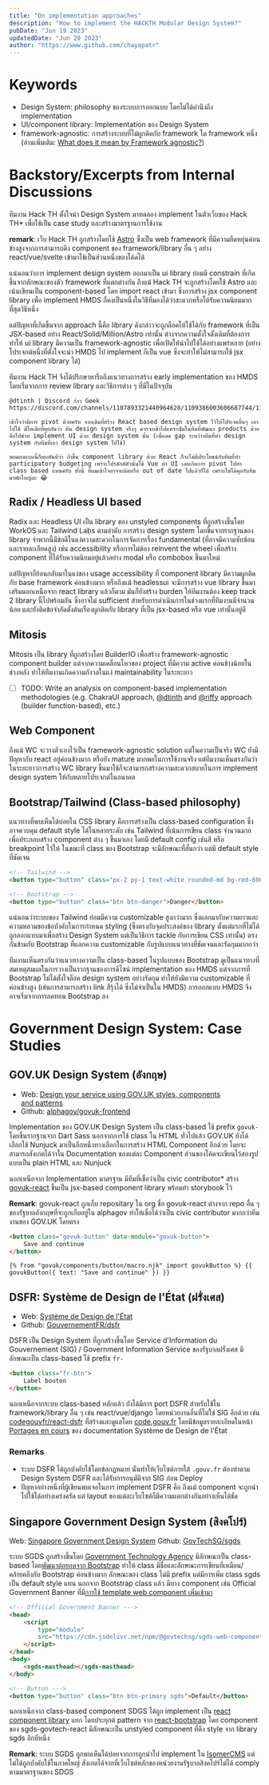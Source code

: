 ```yaml
---
title: "On implementation approaches"
description: "How to implement the HACKTH Modular Design System?"
pubDate: "Jun 19 2023"
updatedDate: "Jun 20 2023"
author: "https://www.github.com/chayapatr"
---
```


# Keywords
- Design System: philosophy ของระบบการออกแบบ โดยไม่ได้คำนึงถึง implementation
- UI/component library: Implementation ของ Design System
- framework-agnostic: การสร้างระบบที่ไม่ผูกติดกับ framework ใด framework หนึ่ง (อ่านเพิ่มเติม: [What does it mean by Framework agnostic?](https://stackoverflow.com/questions/64725017/what-does-it-mean-by-framework-agnostic))

# Backstory/Excerpts from Internal Discussions
ทีมงาน Hack TH ตั้งใจนำ Design System มาทดลอง implement ในตัวเว็บของ Hack TH* เพื่อใช้เป็น case study และสร้างมาตรฐานการใช้งาน

**remark**: เว็บ Hack TH ถูกสร้างโดยใช้ [Astro](https://astro.build) ซึ่งเป็น web framework ที่มีความยืดหยุ่นค่อนข้างสูงจากการสามารถดึง component ของ framework/library อื่น ๆ อย่าง react/vue/svelte เข้ามาใช้เป็นส่วนหนึ่งของโค้ดได้

แน่นอนว่าการ implement design system ออกมาเป็น ui library ย่อมมี constrain ที่เกิดขึ้นจากลักษณะของตัว framework ที่แตกต่างกัน ถึงแม้ Hack TH จะถูกสร้างโดยใช้ Astro และเน้นเขียนเป็น component-based โดย import react เข้ามา ซึ่งการสร้าง jsx component library เพื่อ implement HMDS ก็คงเป็นหนึ่งในวิธีที่มองได้ว่าสะดวกหรือได้รับความนิยมมากที่สุดวิธีหนึ่ง

แต่ปัญหาที่เกิดขึ้นจาก approach นี้คือ library ดังกล่าวจะถูกล็อคให้ใช้ได้กับ framework ที่เป็น JSX-based อย่าง React/Solid/Million/Astro เท่านั้น ต่างจากความตั้งใจดั้งเดิมที่ต้องการทำให้ ui library มีความเป็น framework-agnostic เพื่อเปิดให้นำไปใช้ได้อย่างแพร่หลาย (อย่างโปรเจกต์หนึ่งที่ตั้งใจจะนำ HMDS ไป implement ก็เป็น vue ซึ่งจะทำให้ไม่สามารถใช้ jsx component library ได้)

ทีมงาน Hack TH จึงได้ปรึกษาหารือถึงแนวทางการสร้าง early implementation ของ HMDS โดยเริ่มจากการ review library และวิธีการต่าง ๆ ที่มีในปัจจุบัน

```
@dtinth | Discord ก้าว Geek
https://discord.com/channels/1107893321440964628/1109386003606687744/1119942742949232651

เข้าใจว่ามีการ pivot ด้วยครับ จากเดิมที่สร้าง React based design system ไว้ให้โปรเจคอื่นๆ เอาไปใช้ มีไอเดียที่คุยกันว่า ทีม design system จริงๆ ควรจะเข้าไปแทรกซึมในทีมที่พัฒนา products ด้วย คือไปช่วย implement UI ด้วย design system นั้น (เพื่อลด gap ระหว่างทีมที่ทำ design system กับทีมที่เอา design system ไปใช้)

พอมองแบบนี้ก็พบทันทีว่า ถ้าขึ้น component library ด้วย React ก็จะไม่มีประโยชน์กับทีมที่ทำ participatory budgeting เพราะโปรดักส์ตัวนั้นใช้ Vue ทำ UI เลยเกิดการ pivot ไปทำ class based แทนครับ ทั้งนี้ ที่ผมเข้าใจอาจจะผิดหรือ out of date ไปแล้วก็ได้ เพราะไม่ได้คุยกับทีมมาพักใหญ่ละ 😂
```

## Radix / Headless UI based
Radix และ Headless UI เป็น library ของ unstyled components ที่ถูกสร้างขึ้นโดย WorkOS และ Tailwind Labs ตามลำดับ การสร้าง design system โดยขึ้นจากรากฐานของ library จำพวกนี้มีข้อดีในแง่ความสะดวกในการจัดการเรื่อง fundamental (ที่อาจมีความซับซ้อนและรายละเอียดสูง) เช่น accessibility หรือการไม่ต้อง reinvent the wheel เพื่อสร้าง component ที่ได้รับความนิยมอยู่แล้วอย่าง modal หรือ combobox ขึ้นมาใหม่

แต่ปัญหาก็ย้อนกลับมาในแง่ของ usage accessibility ที่ component library มีความผูกติดกับ base framework ค่อนข้างมาก หรือถึงแม้ headlessui จะมีการสร้าง vue library ขึ้นมาเสริมนอกเหนือจาก react library แล้วก็ตาม มันก็ยังสร้าง burden ให้ทีมงานต้อง keep track 2 library นี้ไปพร้อมกัน ซึ่งอาจไม่ sufficient สำหรับการดำเนินการในช่วงแรกที่ทีมงานมีจำนวนน้อย และยังติดข้อจำกัดตั้งต้นเรื่องผูกติดกับ library ที่เป็น jsx-based หรือ vue เท่านั้นอยู่ดี

## Mitosis
Mitosis เป็น library ที่ถูกสร้างโดย BuilderIO เพื่อสร้าง framework-agnostic component builder แต่จากความเคลื่อนไหวของ project ที่มีความ active ค่อนข้างน้อยในช่วงหลัง ทำให้ทีมงานเกิดความกังวลในแง่ maintainability ในระยะยาว

- [ ] TODO: Write an analysis on component-based implementation methodologies (e.g. ChakraUI approach, [@dtinth](https://github.com/dtinth) and [@riffy](https://github.com/rayriffy) approach (builder function-based), etc.)

## Web Component
ถึงแม้ WC จะวางตัวเองไว้เป็น framework-agnostic solution แต่ในความเป็นจริง WC ยังมีปัญหากับ react อยู่ค่อนข้างมาก หรือยัง mature มากพอในการใช้งานจริง แต่ทีมงานเห็นตรงกันว่าในระยะยาวการสร้าง WC library ขึ้นมาใช้ก็จะสามารถสร้างความสะดวกสบายในการ implement design system ให้กับหลายโปรเจกต์ในอนาคต

## Bootstrap/Tailwind (Class-based philosophy)
แนวทางที่พบเห็นได้บ่อยใน CSS library คือการสร้างเป็น class-based configuration ซึ่งอาจควบคุม default style ได้ในหลายระดับ เช่น Tailwind ที่เน้นการเขียน class จำนวนมากเพื่อประกอบสร้าง component ต่าง ๆ ขึ้นมาเอง โดยมี default config เช่นสี หรือ breakpoint ไว้ให้ ในขณะที่ class ของ Bootstrap จะมีลักษณะที่สั้นกว่า แต่มี default style ที่ชัดเจน

```html
<!-- Tailwind -->
<button type="button" class="px-2 py-1 text-white rounded-md bg-red-600">Danger</button>

<!-- Bootstrap -->
<button type="button" class="btn btn-danger">Danger</button>
```

แน่นอนว่าระบบของ Tailwind ย่อมมีความ customizable สูงกว่ามาก ซึ่งแลกมากับความยาวและความหลวมของข้อบังคับในการกำหนด styling (ซึ่งตรงกับจุดประสงค์ของ library ตั้งแต่แรกที่ไม่ได้ถูกออกแบบมาเพื่อสร้าง Design System แต่เป็นวิธีการ tackle กับการเขียน CSS เท่านั้น) ตรงกันข้ามกับ Bootstrap ที่แลกความ customizable กับรูปแบบแนวทางที่ชัดเจนและรัดกุมมากกว่า

ทีมงานเห็นตรงกันว่าแนวทางความเป็น class-based ในรูปแบบของ Bootstrap ดูเป็นแนวทางที่สมเหตุสมผลในการวางเป็นรากฐานของการดีไซน์ implementation ของ HMDS แต่จากการที่ Bootstrap ไม่ได้ตั้งใจล็อค design system อย่างรัดกุม ทำให้ยังมีความ customizable ที่ค่อนข้างสูง (เช่นการสามารถสร้าง link สีรุ้งได้ ซึ่งไม่จำเป็นใน HMDS) การออกแบบ HMDS จึงอาจเริ่มจากการลดทอน  Bootstrap ลง

# Government Design System: Case Studies
## GOV.UK Design System (อังกฤษ)
- Web: [Design your service using GOV.UK styles, components and patterns](https://design-system.service.gov.uk/)
- Github: [alphagov/govuk-frontend](https://github.com/alphagov/govuk-frontend/)

Implementation ของ GOV.UK Design System เป็น class-based ใช้ prefix `govuk-` โดยขึ้นรากฐานจาก Dart Sass นอกจากการใช้ class ใน HTML ทั่วไปแล้ว GOV.UK ยังได้เลือกใช้ Nunjuck มาเป็นอีกหนึ่งทางเลือกในการสร้าง HTML Component อีกด้วย โดยจะสามารถสังเกตได้ว่าใน Documentation ของแต่ละ Component ส่วนของโค้ดจะเขียนไว้สองรูปแบบเป็น plain HTML และ Nunjuck

นอกเหนือจาก Implementation มาตรฐาน มีทีมที่เชื่อว่าเป็น civic contributor* สร้าง [govuk-react](https://github.com/govuk-react/govuk-react) ขึ้นเป็น jsx-based component library พร้อมทำ storybook ไว้

**Remark**: govuk-react ถูกเก็บ repositary ใน org ชื่อ govuk-react ต่างจาก repo อื่น ๆ ของรัฐบาลอังกฤษที่จะถูกเก็บอยู่ใน alphagov ทำให้เชื่อได้ว่าเป็น civic contributor มากกว่าทีมงานของ GOV.UK โดยตรง

```html
<button class="govuk-button" data-module="govuk-button">
	Save and continue
</button>
```

```
{% from "govuk/components/button/macro.njk" import govukButton %} {{ govukButton({ text: "Save and continue" }) }}
```

## DSFR: Système de Design de l'État (ฝรั่งเศส)
- Web: [Système de Design de l'État](https://www.systeme-de-design.gouv.fr/)
- Github: [GouvernementFR/dsfr](https://github.com/GouvernementFR/dsfr)

DSFR เป็น Design System ที่ถูกสร้างขึ้นโดย Service d'Information du Gouvernement (SIG) / Government Information Service ของรัฐบาลฝรั่งเศส มีลักษณะเป็น class-based ใช้ prefix `fr-`

```html
<button class="fr-btn">
    Label bouton
</button>
```

นอกเหนือจากระบบ class-based หลักแล้ว ยังได้มีการ port DSFR สำหรับใช้ใน framework/library อื่น ๆ เช่น react/vue/django โดยหน่วยงานอื่นที่ไม่ใช่ SIG อีกด้วย เช่น [codegouvfr/react-dsfr](https://github.com/codegouvfr/react-dsfr) ที่สร้างและดูแลโดย [code.gouv.fr](https://code.gouv.fr) โดยมีข้อมูลรายละเอียดในหน้า [Portages en cours](https://www.systeme-de-design.gouv.fr/utilisation-et-organisation/developpeurs/portage-en-cours) ของ documentation Système de Design de l'État

### Remarks
- ระบบ DSFR ได้ถูกบังคับใช้โดยข้อกฎหมาย นั่นทำให้เว็บไซต์ภายใต้ `.gouv.fr` ต้องทำตาม Design System  DSFR และได้รับการอนุมัติจาก SIG ก่อน Deploy
- ปัญหาอย่างหนึ่งที่ผู้เขียนพบเจอในการ implement DSFR คือ ถึงแม้ component จะถูกนำไปใช้ได้อย่างเคร่งครัด แต่ layout ของแต่ละเว็บไซต์ก็มีความแตกต่างกันอย่างเห็นได้ชัด

## Singapore Government Design System (สิงคโปร์)
Web: [Singapore Government Design System](https://www.designsystem.tech.gov.sg/)
Github: [GovTechSG/sgds](https://github.com/GovTechSG/sgds/)

ระบบ SGDS ถูกสร้างขึ้นโดย [Government Technology Agency](https://tech.gov.sg) มีลักษณะเป็น class-based โดย[พัฒนาต่อยอดจาก Bootstrap](https://github.com/GovTechSG/sgds/tree/v2) ทำให้ class มีชื่อและลักษณะการเขียนที่เหมือน/คล้ายคลึงกับ Bootstrap ค่อนข้างมาก ลักษณะของ class ไม่มี prefix แต่มีการเพิ่ม class sgds เป็น default style แทน นอกจาก Bootstrap class แล้ว มีบาง component เช่น Official Government Banner ที่มี[การใช้ template web component เพิ่มเข้ามา](https://www.designsystem.tech.gov.sg/components/official-government-banner)

```html
<!-- Official Government Banner --->
<head>
    <script
        type="module"
        src="https://cdn.jsdelivr.net/npm/@govtechsg/sgds-web-component/Masthead/index.js">
    </script>
</head>
<body>
    <sgds-masthead></sgds-masthead>
</body>

<!-- Button --->
<button type="button" class="btn btn-primary sgds">Default</button>
```

นอกเหนือจาก class-based component SDGS ได้ถูก implement เป็น [react component library](https://github.com/GovTechSG/sgds-govtech-react) แยก โดยประยุกต์ pattern จาก [react-bootstrap](https://react-bootstrap.github.io/) โดย component ของ sgds-govtech-react มีลักษณะเป็น unstyled component ที่ดึง style จาก library sgds อีกทีหนึ่ง

**Remark**: ระบบ SGDS ถูกพบเห็นได้บ่อยจากการถูกนำไป implement ใน [IsomerCMS](https://www.isomer.gov.sg/) แต่ไม่ได้ถูกบังคับใช้ในภาคใหญ่ สังเกตได้จากที่เว็บไซต์หลักของหน่วยงานรัฐบาลสิงคโปร์ไม่ได้ comply ตามมาตรฐานของ SDGS